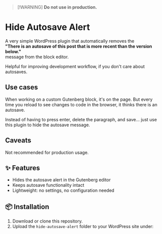 > [!WARNING] **Do not use in production.**


# Hide Autosave Alert

A very simple WordPress plugin that automatically removes the  
**"There is an autosave of this post that is more recent than the version below."**  
message from the block editor.

Helpful for improving development workflow, if you don't care about autosaves.

## Use cases
When working on a custom Gutenberg block, it's on the page. But every time you reload to see changes to code in the browser, it thinks there is an autosave. 

Instead of having to press enter, delete the paragraph, and save... just use this plugin to hide the autosave message.

## Caveats
Not recommended for production usage. 

## ✨ Features
- Hides the autosave alert in the Gutenberg editor
- Keeps autosave functionality intact
- Lightweight: no settings, no configuration needed

## 📦 Installation
1. Download or clone this repository.
2. Upload the `hide-autosave-alert` folder to your WordPress site under:
